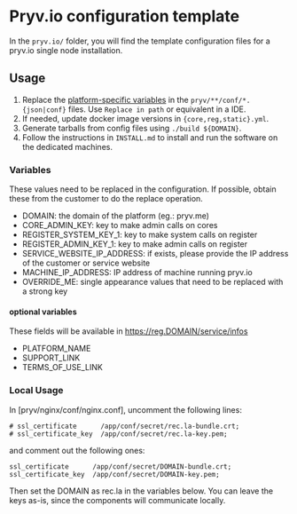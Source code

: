 # Pryv.io configuration template

In the `pryv.io/` folder, you will find the template configuration files for a pryv.io single node installation.

## Usage

1. Replace the [platform-specific variables](#variables) in the `pryv/**/conf/*.{json|conf}` files. Use `Replace in path` or equivalent in a IDE.
2. If needed, update docker image versions in `{core,reg,static}.yml`.
3. Generate tarballs from config files using `./build ${DOMAIN}`.
4. Follow the instructions in `INSTALL.md` to install and run the software on the dedicated machines.

### Variables

These values need to be replaced in the configuration. If possible, obtain these from the customer to do the replace operation.

* DOMAIN: the domain of the platform (eg.: pryv.me)
* CORE_ADMIN_KEY: key to make admin calls on cores
* REGISTER_SYSTEM_KEY_1: key to make system calls on register
* REGISTER_ADMIN_KEY_1: key to make admin calls on register
* SERVICE_WEBSITE_IP_ADDRESS: if exists, please provide the IP address of the customer or service website
* MACHINE_IP_ADDRESS: IP address of machine running pryv.io
* OVERRIDE_ME: single appearance values that need to be replaced with a strong key

#### optional variables

These fields will be available in https://reg.DOMAIN/service/infos

* PLATFORM_NAME
* SUPPORT_LINK
* TERMS_OF_USE_LINK

### Local Usage

In [pryv/nginx/conf/nginx.conf], uncomment the following lines:  

```
# ssl_certificate      /app/conf/secret/rec.la-bundle.crt;
# ssl_certificate_key  /app/conf/secret/rec.la-key.pem;
```

and comment out the following ones:

```
ssl_certificate      /app/conf/secret/DOMAIN-bundle.crt;
ssl_certificate_key  /app/conf/secret/DOMAIN-key.pem;
```

Then set the DOMAIN as rec.la in the variables below. You can leave the keys as-is, since the components will communicate locally.